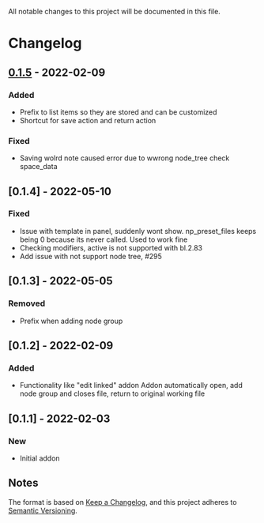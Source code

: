 All notable changes to this project will be documented in this file.
# Changelog


## [0.1.5] - 2022-02-09
### Added
- Prefix to list items so they are stored and can be customized
- Shortcut for save action and return action
### Fixed
- Saving wolrd note caused error due to wwrong node_tree check space_data

## [0.1.4] - 2022-05-10
### Fixed
- Issue with template in panel, suddenly wont show. np_preset_files keeps being 0 because its never called. Used to work fine
- Checking modifiers, active is not supported with bl.2.83
- Add issue with not support node tree, #295

## [0.1.3] - 2022-05-05
### Removed
- Prefix when adding node group

## [0.1.2] - 2022-02-09
### Added
- Functionality like "edit linked" addon
  Addon automatically open, add node group and closes file, return to original working file

## [0.1.1] - 2022-02-03
### New
- Initial addon

## Notes
The format is based on [Keep a Changelog](https://keepachangelog.com/en/1.0.0/),
and this project adheres to [Semantic Versioning](https://semver.org/spec/v2.0.0.html).
<!--### Official Rigify Info-->

[0.1.5]:https://github.com/schroef/QuickSwitch/releases/tag/v.0.1.5
